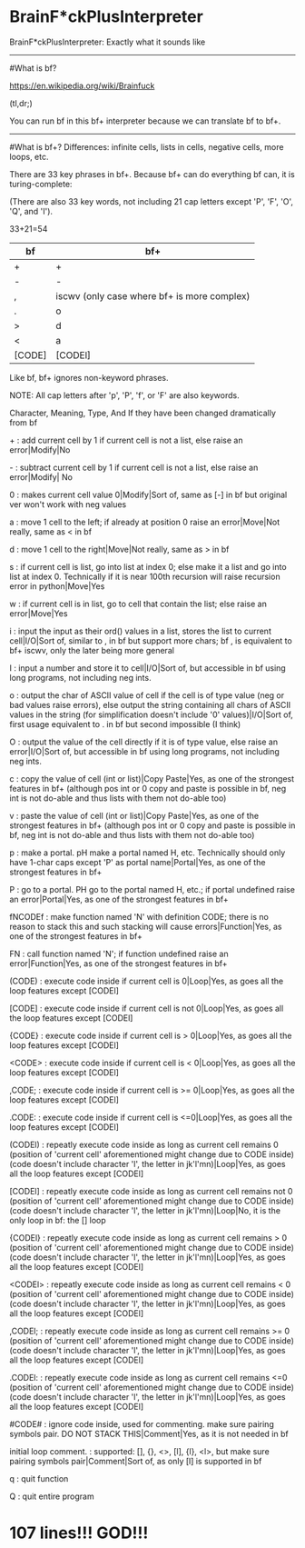 # BrainF\*ckPlusInterpreter
BrainF\*ckPlusInterpreter: Exactly what it sounds like

---

#What is bf? 

https://en.wikipedia.org/wiki/Brainfuck

(tl,dr;)

You can run bf in this bf+ interpreter because we can translate bf to bf+. 

---

#What is bf+? 
Differences: infinite cells, lists in cells, negative cells, more loops, etc. 

There are 33 key phrases in bf+. Because bf+ can do everything bf can, it is turing-complete: 

(There are also 33 key words, not including 21 cap letters except 'P', 'F', 'O', 'Q', and 'I'). 

33+21=54

bf | bf+
---|---
\+ | +
\- | -
\, | iscwv (only case where bf+ is more complex)
\. | o
\> | d
\< | a
[CODE] | [CODEl]

Like bf, bf+ ignores non-keyword phrases. 

NOTE: All cap letters after 'p', 'P', 'f', or 'F' are also keywords. 

Character, Meaning, Type, And If they have been changed dramatically from bf

\+                       :      add current cell by 1 if current cell is not a list, else raise an error|Modify|No

\-                       :      subtract current cell by 1 if current cell is not a list, else raise an error|Modify| No

0                       :      makes current cell value 0|Modify|Sort of, same as [-] in bf but original ver won't work with neg values

a                       :      move 1 cell to the left; if already at position 0 raise an error|Move|Not really, same as < in bf

d                       :      move 1 cell to the right|Move|Not really, same as > in bf

s                       :      if current cell is list, go into list at index 0; else make it a list and go into list at index 0. Technically if it is near 100th recursion will raise recursion error in python|Move|Yes

w                       :      if current cell is in list, go to cell that contain the list; else raise an error|Move|Yes

i                       :      input the input as their ord() values in a list, stores the list to current cell|I/O|Sort of, similar to , in bf but support more chars; bf , is equivalent to bf+ iscwv, only the later being more general

I                       :      input a number and store it to cell|I/O|Sort of, but accessible in bf using long programs, not including neg ints. 

o                       :      output the char of ASCII value of cell if the cell is of type value (neg or bad values raise errors), else output the string containing all chars of ASCII values in the string (for simplification doesn't include '0' values)|I/O|Sort of, first usage equivalent to . in bf but second impossible (I think)

O                       :      output the value of the cell directly if it is of type value, else raise an error|I/O|Sort of, but accessible in bf using long programs, not including neg ints. 

c                       :      copy the value of cell (int or list)|Copy Paste|Yes, as one of the strongest features in bf+ (although pos int or 0 copy and paste is possible in bf, neg int is not do-able and thus lists with them not do-able too)

v                       :      paste the value of cell (int or list)|Copy Paste|Yes, as one of the strongest features in bf+ (although pos int or 0 copy and paste is possible in bf, neg int is not do-able and thus lists with them not do-able too)

p                       :      make a portal. pH make a portal named H, etc. Technically should only have 1-char caps except 'P' as portal name|Portal|Yes, as one of the strongest features in bf+

P                       :      go to a portal. PH go to the portal named H, etc.; if portal undefined raise an error|Portal|Yes, as one of the strongest features in bf+

fNCODEf                 :      make function named 'N' with definition CODE; there is no reason to stack this and such stacking will cause errors|Function|Yes, as one of the strongest features in bf+

FN                      :      call function named 'N'; if function undefined raise an error|Function|Yes, as one of the strongest features in bf+

\(CODE\)                :      execute code inside if current cell is 0|Loop|Yes, as goes all the loop features except \[CODEl\]

\[CODE\]                :      execute code inside if current cell is not 0|Loop|Yes, as goes all the loop features except \[CODEl\]

\{CODE\}                :      execute code inside if current cell is > 0|Loop|Yes, as goes all the loop features except \[CODEl\]

\<CODE\>                :      execute code inside if current cell is < 0|Loop|Yes, as goes all the loop features except \[CODEl\]

\,CODE\;                :      execute code inside if current cell is >= 0|Loop|Yes, as goes all the loop features except \[CODEl\]

\.CODE\:                :      execute code inside if current cell is <=0|Loop|Yes, as goes all the loop features except \[CODEl\]

\(CODEl\)               :      repeatly execute code inside as long as current cell remains 0 (position of 'current cell' aforementioned might change due to CODE inside) (code doesn't include character 'l', the letter in jk'l'mn)|Loop|Yes, as goes all the loop features except \[CODEl\]

\[CODEl\]               :      repeatly execute code inside as long as current cell remains not 0 (position of 'current cell' aforementioned might change due to CODE inside) (code doesn't include character 'l', the letter in jk'l'mn)|Loop|No, it is the only loop in bf: the [] loop

\{CODEl\}               :      repeatly execute code inside as long as current cell remains > 0 (position of 'current cell' aforementioned might change due to CODE inside) (code doesn't include character 'l', the letter in jk'l'mn)|Loop|Yes, as goes all the loop features except \[CODEl\]

\<CODEl\>               :      repeatly execute code inside as long as current cell remains < 0 (position of 'current cell' aforementioned might change due to CODE inside) (code doesn't include character 'l', the letter in jk'l'mn)|Loop|Yes, as goes all the loop features except \[CODEl\]

\,CODEl\;               :      repeatly execute code inside as long as current cell remains >= 0 (position of 'current cell' aforementioned might change due to CODE inside) (code doesn't include character 'l', the letter in jk'l'mn)|Loop|Yes, as goes all the loop features except \[CODEl\]

\.CODEl\:               :      repeatly execute code inside as long as current cell remains <=0 (position of 'current cell' aforementioned might change due to CODE inside) (code doesn't include character 'l', the letter in jk'l'mn)|Loop|Yes, as goes all the loop features except \[CODEl\]

\#CODE\#                :      ignore code inside, used for commenting. make sure pairing symbols pair. DO NOT STACK THIS|Comment|Yes, as it is not needed in bf

initial loop comment.   :      supported: [], {}, <>, [l], {l}, \<l\>, but make sure pairing symbols pair|Comment|Sort of, as only [l] is supported in bf

q                       :      quit function

Q                       :      quit entire program

# 107 lines!!! GOD!!! 
